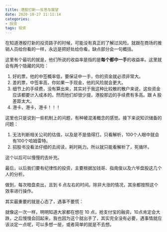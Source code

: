 ```yaml
---
title: 港股打新——反思与展望
date: 2020-10-27 11:11:14
categories: 
- 投资
tags: 投资
---
```


在知道港股打新的投资路子的时候，可能没有真正的了解过风险。就跟在商场的推销人员给你看的一样，永远是把好处给你看，缺点部分会一句概括。

这里有个最坑的就是，他们所说的收益率是指的是**每个都中一手**的收益率。这里就会有两个隐藏的风险：

1. 好的票，他的中签概率低，要保证中一手，你的资金就必须非常大。
2. 差的票，中签率高，你如果一手现金，他的风险就会更大。
3. 细节上的手续费，没有算出来，其实对于我这种比较散的散户来说，这些资金应该都要计入成本的。然而他们却很少提，港股那边的手续费有多高。跟 A 股差距太大。
4. 港卡，港卡，港卡！！！

这里也只是说到一些机制上的问题，有种被混淆概念的感觉。接下来说知识储备的问题：

1. 无法判断相关公司的估值，以及是不是值得打。只看解析，100个人眼中就会有100个哈姆雷特。
2. 招股书没看法仔细的去阅读，耗时耗力。所以就只能看解析了，死循环。

这个以后可以慢慢的去补充。

最后，以后我们要有纪律性的投资，主要根据加钱哥、指南俊以及六爷盘股这几个人的分析。

做到，每次暗盘卖出，且到 6 点左右的时间。除非大涨的情况，其余都按照这个效率进行操作。

其实最重要的就是心态了，遇事不要慌：

就像这一次一样，明明知道大家都在想在 10 点，抢支付宝的融资，10点肯定会大跌，之后慢慢会回起来，我也因为这个就出手了，其实完全没有必要，遇事情就应该淡定一点呢，可以多想一层，或者简单的就是不去想。

